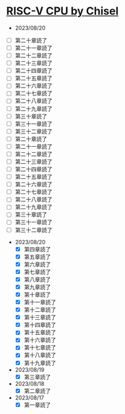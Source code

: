 # [RISC-V CPU by Chisel](https://github.com/diohabara/chisel_riscv)

- 2023/08/20
- [ ] 第二十章読了
- [ ] 第二十一章読了
- [ ] 第二十二章読了
- [ ] 第二十三章読了
- [ ] 第二十四章読了
- [ ] 第二十五章読了
- [ ] 第二十六章読了
- [ ] 第二十七章読了
- [ ] 第二十八章読了
- [ ] 第二十九章読了
- [ ] 第三十章読了
- [ ] 第三十一章読了
- [ ] 第三十二章読了
- [ ] 第二十章読了
- [ ] 第二十一章読了
- [ ] 第二十二章読了
- [ ] 第二十三章読了
- [ ] 第二十四章読了
- [ ] 第二十五章読了
- [ ] 第二十六章読了
- [ ] 第二十七章読了
- [ ] 第二十八章読了
- [ ] 第二十九章読了
- [ ] 第三十章読了
- [ ] 第三十一章読了
- [ ] 第三十二章読了
- 2023/08/20
  - [x] 第四章読了
  - [x] 第五章読了
  - [x] 第六章読了
  - [x] 第七章読了
  - [x] 第八章読了
  - [x] 第九章読了
  - [x] 第十章読了
  - [x] 第十一章読了
  - [x] 第十二章読了
  - [x] 第十三章読了
  - [x] 第十四章読了
  - [x] 第十五章読了
  - [x] 第十六章読了
  - [x] 第十七章読了
  - [x] 第十八章読了
  - [x] 第十九章読了
- 2023/08/19
  - [x] 第三章読了
- 2023/08/18
  - [x] 第二章読了
- 2023/08/17
  - [x] 第一章読了
